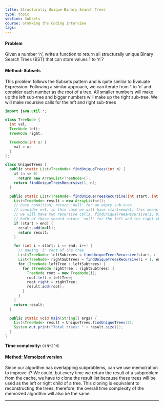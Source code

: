 ```yaml
---
title: Structurally Unique Binary Search Trees
type: topic
section: Subsets
course: Grokking the Coding Interview
tags:
---
```

#### Problem
Given a number ‘n’, write a function to return all structurally unique Binary Search Trees (BST) that can store values 1 to ‘n’?

#### Method: Subsets
This problem follows the Subsets pattern and is quite similar to Evaluate Expression. Following a similar approach, we can iterate from 1 to ‘n’ and consider each number as the root of a tree. All smaller numbers will make up the left sub-tree and bigger numbers will make up the right sub-tree. We will make recursive calls for the left and right sub-trees
```java
import java.util.*;

class TreeNode {
  int val;
  TreeNode left;
  TreeNode right;

  TreeNode(int x) {
    val = x;
  }
};

class UniqueTrees {
  public static List<TreeNode> findUniqueTrees(int n) {
    if (n <= 0)
      return new ArrayList<TreeNode>();
    return findUniqueTreesRecursive(1, n);
  }

  public static List<TreeNode> findUniqueTreesRecursive(int start, int end) {
    List<TreeNode> result = new ArrayList<>();
    // base condition, return 'null' for an empty sub-tree
    // consider n=1, in this case we will have start=end=1, this means we should have only one tree
    // we will have two recursive calls, findUniqueTreesRecursive(1, 0) & (2, 1)
    // both of these should return 'null' for the left and the right child
    if (start > end) {
      result.add(null);
      return result;
    }

    for (int i = start; i <= end; i++) {
      // making 'i' root of the tree
      List<TreeNode> leftSubtrees = findUniqueTreesRecursive(start, i - 1);
      List<TreeNode> rightSubtrees = findUniqueTreesRecursive(i + 1, end);
      for (TreeNode leftTree : leftSubtrees) {
        for (TreeNode rightTree : rightSubtrees) {
          TreeNode root = new TreeNode(i);
          root.left = leftTree;
          root.right = rightTree;
          result.add(root);
        }
      }
    }
    return result;
  }

  public static void main(String[] args) {
    List<TreeNode> result = UniqueTrees.findUniqueTrees(2);
    System.out.print("Total trees: " + result.size());
  }
}
```
**Time complexity:** `O(N*2^N)`

#### Method: Memoized version 
Since our algorithm has overlapping subproblems, can we use memoization to improve it? We could, but every time we return the result of a subproblem from the cache, we have to clone the result list because these trees will be used as the left or right child of a tree. This cloning is equivalent to reconstructing the trees, therefore, the overall time complexity of the memoized algorithm will also be the same.



---